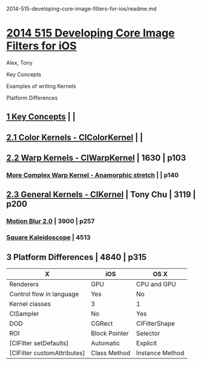2014-515-developing-core-image-filters-for-ios/readme.md

# [2014 515 Developing Core Image Filters for iOS](https://developer.apple.com/videos/play/wwdc2014/515)

Alex, Tony


Key Concepts

Examples of writing Kernels

Platform Differences


## [1 Key Concepts](1-key-concepts.md) | |


## [2.1 Color Kernels - CIColorKernel](2.1-color-kernels-cicolorkernel.md) | |


## [2.2 Warp Kernels - CIWarpKernel](2.2-warp-kernels-ciwrapkernel.md) | 1630 | p103

### [More Complex Warp Kernel - Anamorphic stretch](2.2.1-more-complex-warp-kernel-anamorphic-stretch.md) | | p140


## [2.3 General Kernels - CIKernel](2.3-general-kernels-cikernel.md) | Tony Chu | 3119 | p200


### [Motion Blur 2.0](2.3.1-motion-blur-2.md) | 3900 | p257

### [Square Kaleidoscope](2.3.2-square-kaleidoscope.md) | 4513



## 3 Platform Differences | 4840 | p315

X | iOS | OS X
--|--|--
Renderers | GPU | CPU and GPU
Control flow in language | Yes | No
Kernel classes | 3 | 1
CISampler | No | Yes
DOD | CGRect| CIFilterShape
ROI | Block Pointer | Selector
[CIFilter setDefaults]|Automatic | Explicit
[CIFilter customAttributes]|Class Method|Instance Method
